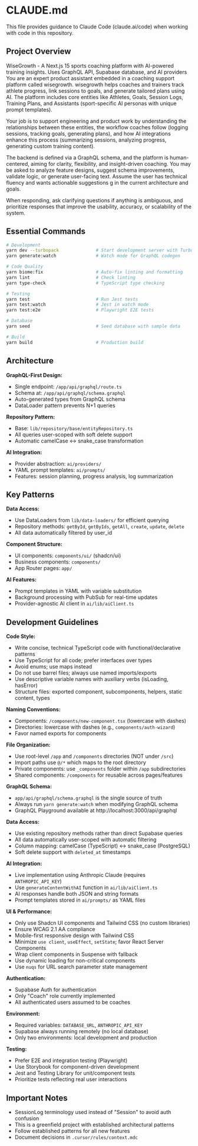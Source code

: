 # CLAUDE.md

This file provides guidance to Claude Code (claude.ai/code) when working with code in this repository.

## Project Overview

WiseGrowth - A Next.js 15 sports coaching platform with AI-powered training insights. Uses GraphQL API, Supabase database, and AI providers  You are an expert product assistant embedded in a coaching support platform called wisegrowth. wisegrowth helps coaches and trainers track athlete progress, link sessions to goals, and generate tailored plans using AI. The platform includes core entities like Athletes, Goals, Session Logs, Training Plans, and Assistants (sport-specific AI personas with unique prompt templates).

Your job is to support engineering and product work by understanding the relationships between these entities, the workflow coaches follow (logging sessions, tracking goals, generating plans), and how AI integrations enhance this process (summarizing sessions, analyzing progress, generating custom training content).

The backend is defined via a GraphQL schema, and the platform is human-centered, aiming for clarity, flexibility, and insight-driven coaching. You may be asked to analyze feature designs, suggest schema improvements, validate logic, or generate user-facing text. Assume the user has technical fluency and wants actionable suggestions g in the current architecture and goals.

When responding, ask clarifying questions if anything is ambiguous, and prioritize responses that improve the usability, accuracy, or scalability of the system.

## Essential Commands

```bash
# Development
yarn dev --turbopack              # Start development server with Turbopack
yarn generate:watch               # Watch mode for GraphQL codegen

# Code Quality
yarn biome:fix                    # Auto-fix linting and formatting
yarn lint                         # Check linting
yarn type-check                   # TypeScript type checking

# Testing
yarn test                         # Run Jest tests
yarn test:watch                   # Jest in watch mode
yarn test:e2e                     # Playwright E2E tests

# Database
yarn seed                         # Seed database with sample data

# Build
yarn build                        # Production build
```

## Architecture

**GraphQL-First Design:**
- Single endpoint: `/app/api/graphql/route.ts`
- Schema at: `/app/api/graphql/schema.graphql`
- Auto-generated types from GraphQL schema
- DataLoader pattern prevents N+1 queries

**Repository Pattern:**
- Base: `lib/repository/base/entityRepository.ts`
- All queries user-scoped with soft delete support
- Automatic camelCase ↔ snake_case transformation

**AI Integration:**
- Provider abstraction: `ai/providers/`
- YAML prompt templates: `ai/prompts/`
- Features: session planning, progress analysis, log summarization

## Key Patterns

**Data Access:**
- Use DataLoaders from `lib/data-loaders/` for efficient querying
- Repository methods: `getById`, `getByIds`, `getAll`, `create`, `update`, `delete`
- All data automatically filtered by user_id

**Component Structure:**
- UI components: `components/ui/` (shadcn/ui)
- Business components: `components/`
- App Router pages: `app/`

**AI Features:**
- Prompt templates in YAML with variable substitution
- Background processing with PubSub for real-time updates
- Provider-agnostic AI client in `ai/lib/aiClient.ts`

## Development Guidelines

**Code Style:**
- Write concise, technical TypeScript code with functional/declarative patterns
- Use TypeScript for all code; prefer interfaces over types
- Avoid enums; use maps instead
- Do not use barrel files; always use named imports/exports
- Use descriptive variable names with auxiliary verbs (isLoading, hasError)
- Structure files: exported component, subcomponents, helpers, static content, types

**Naming Conventions:**
- Components: `/components/new-component.tsx` (lowercase with dashes)
- Directories: lowercase with dashes (e.g., `components/auth-wizard`)
- Favor named exports for components

**File Organization:**
- Use root-level `/app` and `/components` directories (NOT under `/src`)
- Import paths use `@/*` which maps to the root directory
- Private components: use `_components` folder within `/app` subdirectories
- Shared components: `/components` for reusable across pages/features

**GraphQL Schema:**
- `app/api/graphql/schema.graphql` is the single source of truth
- Always run `yarn generate:watch` when modifying GraphQL schema
- GraphQL Playground available at http://localhost:3000/api/graphql

**Data Access:**
- Use existing repository methods rather than direct Supabase queries
- All data automatically user-scoped with automatic filtering
- Column mapping: camelCase (TypeScript) ↔ snake_case (PostgreSQL)
- Soft delete support with `deleted_at` timestamps

**AI Integration:**
- Live implementation using Anthropic Claude (requires `ANTHROPIC_API_KEY`)
- Use `generateContentWithAI` function in `ai/lib/aiClient.ts`
- AI responses handle both JSON and string formats
- Prompt templates stored in `ai/prompts/` as YAML files

**UI & Performance:**
- Only use Shadcn UI components and Tailwind CSS (no custom libraries)
- Ensure WCAG 2.1 AA compliance
- Mobile-first responsive design with Tailwind CSS
- Minimize `use client`, `useEffect`, `setState`; favor React Server Components
- Wrap client components in Suspense with fallback
- Use dynamic loading for non-critical components
- Use `nuqs` for URL search parameter state management

**Authentication:**
- Supabase Auth for authentication
- Only "Coach" role currently implemented
- All authenticated users assumed to be coaches

**Environment:**
- Required variables: `DATABASE_URL`, `ANTHROPIC_API_KEY`
- Supabase always running remotely (no local database)
- Only two environments: local development and production

**Testing:**
- Prefer E2E and integration testing (Playwright)
- Use Storybook for component-driven development
- Jest and Testing Library for unit/component tests
- Prioritize tests reflecting real user interactions

## Important Notes

- SessionLog terminology used instead of "Session" to avoid auth confusion
- This is a greenfield project with established architectural patterns
- Follow established patterns for all new features
- Document decisions in `.cursor/rules/context.mdc`
